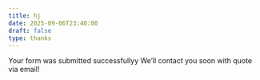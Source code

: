 ```yaml
---
title: hj
date: 2025-09-06T23:40:00
draft: false
type: thanks
---
```

Your form was submitted successfullyy
We’ll contact you soon with quote via email!